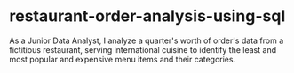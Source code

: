 # restaurant-order-analysis-using-sql
As a Junior Data Analyst, I analyze a quarter's worth of order's data from a fictitious restaurant, serving international cuisine to identify the least and most popular and expensive menu items and their categories.
